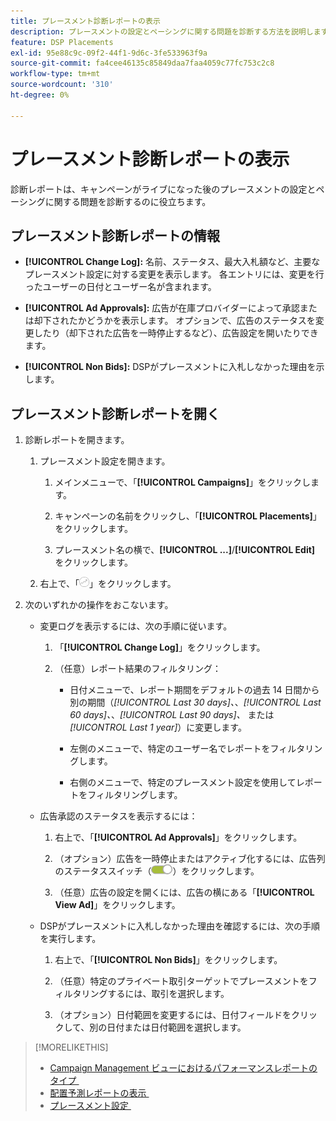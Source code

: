 ```yaml
---
title: プレースメント診断レポートの表示
description: プレースメントの設定とペーシングに関する問題を診断する方法を説明します。
feature: DSP Placements
exl-id: 95e88c9c-09f2-44f1-9d6c-3fe533963f9a
source-git-commit: fa4cee46135c85849daa7faa4059c77fc753c2c8
workflow-type: tm+mt
source-wordcount: '310'
ht-degree: 0%

---
```


# プレースメント診断レポートの表示

<!-- Does this really belong in the Campaign Management > Reports section or in the Placements section? -->

診断レポートは、キャンペーンがライブになった後のプレースメントの設定とペーシングに関する問題を診断するのに役立ちます。

## プレースメント診断レポートの情報

* **[!UICONTROL Change Log]:** 名前、ステータス、最大入札額など、主要なプレースメント設定に対する変更を表示します。 各エントリには、変更を行ったユーザーの日付とユーザー名が含まれます。

* **[!UICONTROL Ad Approvals]:** 広告が在庫プロバイダーによって承認または却下されたかどうかを表示します。 オプションで、広告のステータスを変更したり（却下された広告を一時停止するなど）、広告設定を開いたりできます。

* **[!UICONTROL Non Bids]:** DSPがプレースメントに入札しなかった理由を示します。

## プレースメント診断レポートを開く

1. 診断レポートを開きます。

   1. プレースメント設定を開きます。

      1. メインメニューで、「**[!UICONTROL Campaigns]**」をクリックします。

      1. キャンペーンの名前をクリックし、「**[!UICONTROL Placements]**」をクリックします。

      1. プレースメント名の横で、**[!UICONTROL ...]**/**[!UICONTROL Edit]** をクリックします。

   1. 右上で、「![&#x200B; プレースメント診断 &#x200B;](/help/dsp/assets/placement-diagnostics.png)」をクリックします。

1. 次のいずれかの操作をおこないます。

   * 変更ログを表示するには、次の手順に従います。

      1. 「**[!UICONTROL Change Log]**」をクリックします。

      1. （任意）レポート結果のフィルタリング：

         * 日付メニューで、レポート期間をデフォルトの過去 14 日間から別の期間（*[!UICONTROL Last 30 days]、*、*[!UICONTROL Last 60 days]、*、*[!UICONTROL Last 90 days]、* または *[!UICONTROL Last 1 year]*）に変更します。

         * 左側のメニューで、特定のユーザー名でレポートをフィルタリングします。

         * 右側のメニューで、特定のプレースメント設定を使用してレポートをフィルタリングします。

   * 広告承認のステータスを表示するには：

      1. 右上で、「**[!UICONTROL Ad Approvals]**」をクリックします。

      1. （オプション）広告を一時停止またはアクティブ化するには、広告列のステータススイッチ（![&#x200B; ステータススイッチ &#x200B;](/help/dsp/assets/status-switch.png)）をクリックします。

      1. （任意）広告の設定を開くには、広告の横にある「**[!UICONTROL View Ad]**」をクリックします。

   * DSPがプレースメントに入札しなかった理由を確認するには、次の手順を実行します。

      1. 右上で、「**[!UICONTROL Non Bids]**」をクリックします。

      1. （任意）特定のプライベート取引ターゲットでプレースメントをフィルタリングするには、取引を選択します。<!-- Admin users only: Optionally filter the deal by one or more regions ([!UICONTROL US-EAST], [!UICONTROL US-WEST]) [!UICONTROL EU-WEST], [!UICONTROL HKG]) by selecting the regions. -->

      1. （オプション）日付範囲を変更するには、日付フィールドをクリックして、別の日付または日付範囲を選択します。

<!-- Later, add link to >* Definitions for NBRs (Reading No Bid Reports (NBRs)) -->

>[!MORELIKETHIS]
>
>* [Campaign Management ビューにおけるパフォーマンスレポートのタイプ &#x200B;](campaign-reports-about.md)
>* [&#x200B; 配置予測レポートの表示 &#x200B;](/help/dsp/campaign-management/reports/placement-forecast.md)
>* [&#x200B; プレースメント設定 &#x200B;](/help/dsp/campaign-management/placements/placement-settings.md)
